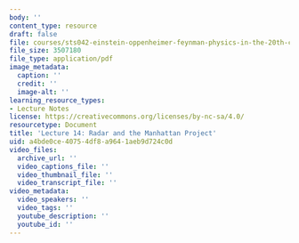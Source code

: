 ```yaml
---
body: ''
content_type: resource
draft: false
file: courses/sts042-einstein-oppenheimer-feynman-physics-in-the-20th-century/mitsts_042j_f20_lec14.pdf
file_size: 3507180
file_type: application/pdf
image_metadata:
  caption: ''
  credit: ''
  image-alt: ''
learning_resource_types:
- Lecture Notes
license: https://creativecommons.org/licenses/by-nc-sa/4.0/
resourcetype: Document
title: 'Lecture 14: Radar and the Manhattan Project'
uid: a4bde0ce-4075-4df8-a964-1aeb9d724c0d
video_files:
  archive_url: ''
  video_captions_file: ''
  video_thumbnail_file: ''
  video_transcript_file: ''
video_metadata:
  video_speakers: ''
  video_tags: ''
  youtube_description: ''
  youtube_id: ''
---
```

